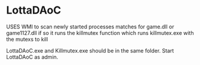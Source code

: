 # LottaDAoC

USES WMI to scan newly started processes matches for game.dll or game1127.dll if so it runs the killmutex function which runs killmutex.exe with the mutexs to kill

LottaDAoC.exe and Killmutex.exe should be in the same folder. Start LottaDAoC as admin.
